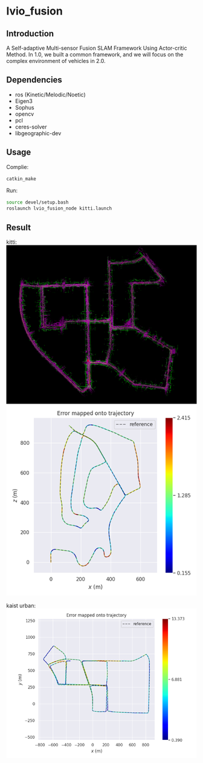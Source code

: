 # lvio_fusion

## Introduction

A Self-adaptive Multi-sensor Fusion SLAM Framework Using Actor-critic Method. In 1.0, we built a common framework, and we will focus on the complex environment of vehicles in 2.0. 

## Dependencies

* ros (Kinetic/Melodic/Noetic)
* Eigen3
* Sophus
* opencv
* pcl
* ceres-solver
* libgeographic-dev

## Usage

Complie:
``` bash
catkin_make
```

Run:
``` bash
source devel/setup.bash
roslaunch lvio_fusion_node kitti.launch
```

## Result

kitti:
![](misc/kitti-result.png)
![](misc/lvio1.png)

kaist urban:
![](misc/lvio39.png)

